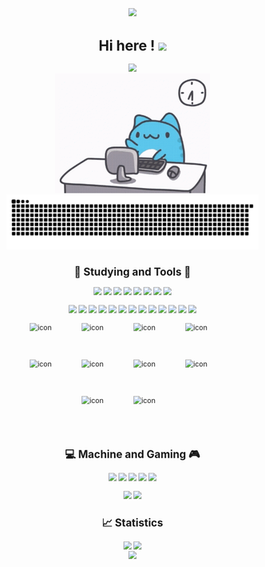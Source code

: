 <div align='center'>

  <img src="https://count.getloli.com/get/@demonq0q?theme=rule34" />

  # Hi here ! <img src="https://raw.githubusercontent.com/iampavangandhi/iampavangandhi/master/gifs/Hi.gif" width="35px">

  <img src="https://readme-typing-svg.herokuapp.com?font=Fira+Code&pause=1000&background=FF5FC804&random=false&width=435&separator=%3C&lines=if(you+%3D+'coming')+printf('Hello');%3Cto+be+continue..." />

  <br>

  <img src="https://raw.githubusercontent.com/demonq0q/demonq0q/master/assets/tap-code.gif?raw=true" width=310 height=240/>

  <br>

  <img src="https://raw.githubusercontent.com/demonq0q/demonq0q/master/assets/code-contribute.svg?raw=true">

  <br>

  ## 💪 Studying and Tools 🔧

  <img src="https://img.shields.io/badge/html5-orange?style=for-the-badge&logo=html5&logoColor=white">
  <img src="https://img.shields.io/badge/css3-blue?style=for-the-badge&logo=css3&logoColor=white">
  <img src="https://img.shields.io/badge/JavaScript-black?style=for-the-badge&logo=JavaScript&logoColor=yellow">
  <img src="https://img.shields.io/badge/vue.js-green?style=for-the-badge&logo=vue.js&logoColor=white">
  <img src="https://img.shields.io/badge/vite-purple?style=for-the-badge&logo=vite&logoColor=white">
  <img src="https://img.shields.io/badge/C-blue?style=for-the-badge&logo=C&logoColor=white">
  <img src="https://img.shields.io/badge/C%2B%2B-blue?style=for-the-badge&logo=C%2B%2B&logoColor=white">
  <img src="https://img.shields.io/badge/python-blue?style=for-the-badge&logo=python&logoColor=white">

  <br>
  <br>

  <img src="https://img.shields.io/badge/visaul studio code-blue?style=for-the-badge&logo=visual%20studio%20code&logoColor=white">
  <img src="https://img.shields.io/badge/github-black?style=for-the-badge&logo=github&logoColor=white">
  <img src="https://img.shields.io/badge/git-orange?style=for-the-badge&logo=git&logoColor=white">  
  <img src="https://img.shields.io/badge/anaconda-green?style=for-the-badge&logo=anaconda&logoColor=white">
  <img src="https://img.shields.io/badge/notion-black?style=for-the-badge&logo=notion&logoColor=white">
  <img src="https://img.shields.io/badge/markdown-black?style=for-the-badge&logo=markdown&logoColor=white">
  <img src="https://img.shields.io/badge/vim-black?style=for-the-badge&logo=vim&logoColor=white">
  <img src="https://img.shields.io/badge/%20Chrome-blue?style=for-the-badge&logo=Google%20Chrome&logoColor=white">
  <img src="https://img.shields.io/badge/linux-black?style=for-the-badge&logo=linux&logoColor=white">
  <img src="https://img.shields.io/badge/node.js-green?style=for-the-badge&logo=node.js&logoColor=white">
  <img src="https://img.shields.io/badge/vercel-black?style=for-the-badge&logo=vercel&logoColor=white">
  <img src="https://img.shields.io/badge/cloudflare-orange?style=for-the-badge&logo=cloudflare&logoColor=white">
  <img src="https://img.shields.io/badge/hexo-blue?style=for-the-badge&logo=hexo&logoColor=white">

  <br>
  <br>

  <img src="https://techstack-generator.vercel.app/github-icon.svg" alt="icon" width="68" style="width: 68px; height: 68px; margin-right: 56px; margin-bottom: 56px;" />
  <img src="https://techstack-generator.vercel.app/prettier-icon.svg" alt="icon" width="68" style="width: 68px; height: 68px; margin-right: 56px; margin-bottom: 56px;" />
  <img src="https://techstack-generator.vercel.app/docker-icon.svg" alt="icon" width="68" style="width: 68px; height: 68px; margin-right: 56px; margin-bottom: 56px;" />
  <img src="https://techstack-generator.vercel.app/nginx-icon.svg" alt="icon" width="68" style="width: 68px; height: 68px; margin-right: 56px; margin-bottom: 56px;" />
  <img src="https://techstack-generator.vercel.app/js-icon.svg" alt="icon" width="68" style="width: 68px; height: 68px; margin-right: 56px; margin-bottom: 56px;" />
  <img src="https://techstack-generator.vercel.app/cpp-icon.svg" alt="icon" width="68" style="width: 68px; height: 68px; margin-right: 56px; margin-bottom: 56px;" />
  <img src="https://techstack-generator.vercel.app/python-icon.svg" alt="icon" width="68" style="width: 68px; height: 68px; margin-right: 56px; margin-bottom: 56px;" />
  <img src="https://techstack-generator.vercel.app/django-icon.svg" alt="icon" width="68" style="width: 68px; height: 68px; margin-right: 56px; margin-bottom: 56px;" />
  <img src="https://techstack-generator.vercel.app/mysql-icon.svg" alt="icon" width="68" style="width: 68px; height: 68px; margin-right: 56px; margin-bottom: 56px;" />
  <img src="https://techstack-generator.vercel.app/react-icon.svg" alt="icon" width="68" style="width: 68px; height: 68px; margin-right: 56px; margin-bottom: 56px;" />

  <br>

  ## 💻 Machine and Gaming 🎮 

  <img src="https://img.shields.io/badge/win10-blue?style=for-the-badge&logo=windows&logoColor=blue&label=Windows&labelColor=white">
  <img src="https://img.shields.io/badge/rtx3050-green?style=for-the-badge&logo=NVIDIA&logoColor=green&label=NVIDIA&labelColor=white">
  <img src='https://img.shields.io/badge/r5-black?style=for-the-badge&logo=amd&logoColor=black&label=amd&labelColor=white'>
  <img src="https://img.shields.io/badge/k50-orange?style=for-the-badge&logo=xiaomi&label=xiaomi&labelColor=white">
  <img src="https://img.shields.io/badge/r7000-red?style=for-the-badge&logo=lenovo&logoColor=red&label=lenovo&labelColor=white">

  <br>
  <br>

  <img src="https://img.shields.io/badge/steam-black?style=for-the-badge&logo=steam&logoColor=white">
  <img src="https://img.shields.io/badge/epic games-black?style=for-the-badge&logo=epicgames&logoColor=white">


  <br>

  ## 📈 Statistics

  <img src="https://github-readme-stats.vercel.app/api?username=demonq0q&hide=issues&show_icons=true&theme=white&layout=compact" height=160 />
  
  <img src="https://github-readme-stats.vercel.app/api/top-langs/?username=anuraghazra&layout=compact" height=160 />
 
  <br>

  <img src="https://github-readme-activity-graph.vercel.app/graph?username=demonq0q&bg_color=ffffff&color=000000&line=00eeff&point=ffcf24&area=true&hide_border=true" />

  <br>



</div>